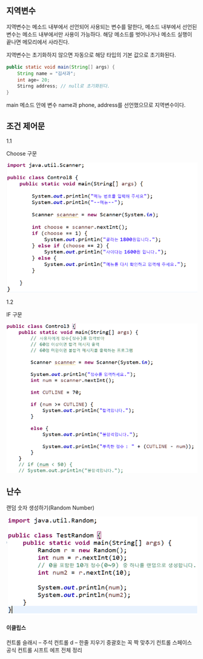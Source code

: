 ## 지역변수
지역변수는 메소드 내부에서 선언되어 사용되는 변수를 말한다, 메소드 내부에서 선언된 변수는 
메소드 내부에서만 사용이 가능하다. 해당 메소드를 벗어나거나 메소드 실행이 끝나면 메모리에서 사라진다.

지역변수는 초기화하지 않으면 자동으로 해당 타입의 기본 값으로 초기화된다.

```java
public static void main(String[] args) {
	String name = "김사과"; 
	int age= 20;
	Stirng address; // null로 초기화된다.
}
```

main 메소드 안에 변수 name과 phone, address를 선언했으므로 지역변수이다.


## 조건 제어문

1.1 

Choose 구문

![](Pasted%20image%2020240603181302.png)

1.2

IF 구문

![](Pasted%20image%2020240603181335.png)



## 난수

랜덤 숫자 생성하기(Random Number)

![](Pasted%20image%2020240603182009.png)


#### 이클립스

컨트롤 슬래시 – 주석
컨트롤 d – 한줄 지우기
중괄호는 꼭 짝 맞추기
컨트롤 스페이스 공식
컨트롤 시프트 에프 전체 정리
